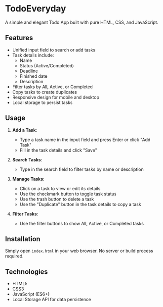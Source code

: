 # TodoEveryday

A simple and elegant Todo App built with pure HTML, CSS, and JavaScript.

## Features

- Unified input field to search or add tasks
- Task details include:
  - Name
  - Status (Active/Completed)
  - Deadline
  - Finished date
  - Description
- Filter tasks by All, Active, or Completed
- Copy tasks to create duplicates
- Responsive design for mobile and desktop
- Local storage to persist tasks

## Usage

1. **Add a Task**: 
   - Type a task name in the input field and press Enter or click "Add Task"
   - Fill in the task details and click "Save"

2. **Search Tasks**:
   - Type in the search field to filter tasks by name or description

3. **Manage Tasks**:
   - Click on a task to view or edit its details
   - Use the checkmark button to toggle task status
   - Use the trash button to delete a task
   - Use the "Duplicate" button in the task details to copy a task

4. **Filter Tasks**:
   - Use the filter buttons to show All, Active, or Completed tasks

## Installation

Simply open `index.html` in your web browser. No server or build process required.

## Technologies

- HTML5
- CSS3
- JavaScript (ES6+)
- Local Storage API for data persistence
